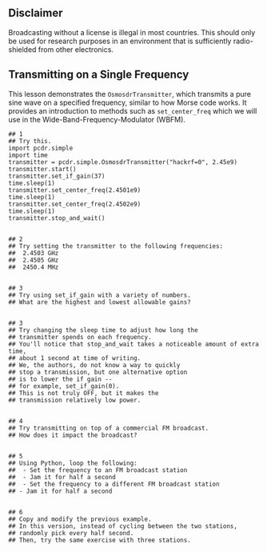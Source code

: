 ## Disclaimer

Broadcasting without a license is illegal in most countries. This should only be used for research purposes in an environment that is sufficiently radio-shielded from other electronics.

## Transmitting on a Single Frequency

This lesson demonstrates the `OsmosdrTransmitter`, which transmits a pure sine wave on a specified frequency, similar to how Morse code works. It provides an introduction to methods such as `set_center_freq` which we will use in the Wide-Band-Frequency-Modulator (WBFM).

```python3
## 1
## Try this.
import pcdr.simple
import time
transmitter = pcdr.simple.OsmosdrTransmitter("hackrf=0", 2.45e9)
transmitter.start()
transmitter.set_if_gain(37)
time.sleep(1)
transmitter.set_center_freq(2.4501e9)
time.sleep(1)
transmitter.set_center_freq(2.4502e9)
time.sleep(1)
transmitter.stop_and_wait()


## 2
## Try setting the transmitter to the following frequencies:
##  2.4503 GHz
##  2.4505 GHz
##  2450.4 MHz


## 3
## Try using set_if_gain with a variety of numbers.
## What are the highest and lowest allowable gains?


## 3
## Try changing the sleep time to adjust how long the
## transmitter spends on each frequency.
## You'll notice that stop_and_wait takes a noticeable amount of extra time,
## about 1 second at time of writing.
## We, the authors, do not know a way to quickly
## stop a transmission, but one alternative option
## is to lower the if gain --
## for example, set_if_gain(0).
## This is not truly OFF, but it makes the
## transmission relatively low power.


## 4
## Try transmitting on top of a commercial FM broadcast.
## How does it impact the broadcast?


## 5
## Using Python, loop the following:
##  - Set the frequency to an FM broadcast station
##  - Jam it for half a second
##  - Set the frequency to a different FM broadcast station
## - Jam it for half a second


## 6
## Copy and modify the previous example.
## In this version, instead of cycling between the two stations,
## randomly pick every half second.
## Then, try the same exercise with three stations.
```
